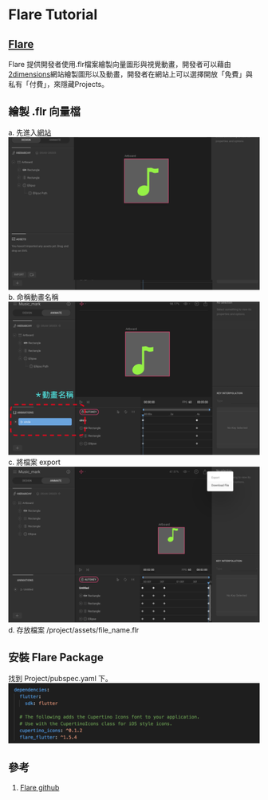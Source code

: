 # Flare Tutorial
## [Flare](https://github.com/2d-inc/Flare-Flutter)   
Flare 提供開發者使用.flr檔案繪製向量圖形與視覺動畫，開發者可以藉由[2dimensions](https://www.2dimensions.com/)網站繪製圖形以及動畫，開發者在網站上可以選擇開放「免費」與私有「付費」，來隱藏Projects。

## 繪製 .flr 向量檔
a. 先進入[網站](https://www.2dimensions.com/a/tw00089923/files/flare/music-mark)
![dependencies](src/dependencies_5.png)
b. 命稱動畫名稱
![dependencies](src/dependencies_4.png)
c. 將檔案 export
![dependencies](src/dependencies_2.png)
d. 存放檔案 
/project/assets/file_name.flr



## 安裝 Flare Package
找到 Project/pubspec.yaml 下。
![dependencies](src/dependencies_1.png)


## 參考
1. [Flare github](https://github.com/2d-inc/Flare-Flutter)